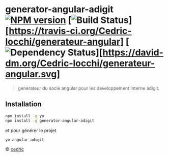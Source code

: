 # generator-angular-adigit [![NPM version][npm-image]][npm-url] [![Build Status][travis-image]][https://travis-ci.org/Cedric-locchi/generateur-angular] [![Dependency Status][daviddm-image]][https://david-dm.org/Cedric-locchi/generateur-angular.svg]

> generateur du socle angular pour les developpement interne adigit.

## Installation
 
```bash
npm install -g yo
npm install -g generator-angular-adigit
```

et pour générer le projet

```bash
yo angular-adigit
```


© [cedric]()

[npm-image]: https://badge.fury.io/js/generator-angular-adigit.svg
[npm-url]: https://npmjs.org/package/generator-angular-adigit
[travis-image]: https://travis-ci.org//generator-angular-adigit.svg?branch=master
[travis-url]: https://travis-ci.org//generator-angular-adigit
[daviddm-image]: https://david-dm.org//generator-angular-adigit.svg?theme=shields.io
[daviddm-url]: https://david-dm.org//generator-angular-adigit
[coveralls-image]: https://coveralls.io/repos//generator-angular-adigit/badge.svg
[coveralls-url]: https://coveralls.io/r//generator-angular-adigit
